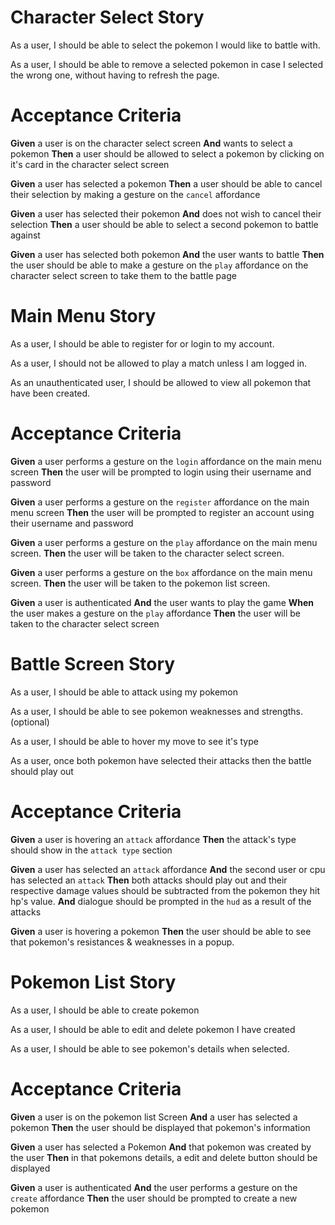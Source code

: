 # Character Select Story

As a user, I should be able to select the pokemon I would like to battle with.

As a user, I should be able to remove a selected pokemon in case I selected the wrong one, without having to refresh the page.

# Acceptance Criteria

**Given** a user is on the character select screen
**And** wants to select a pokemon
**Then** a user should be allowed to select a pokemon by clicking on it's card in the character select screen

**Given** a user has selected a pokemon
**Then** a user should be able to cancel their selection by making a gesture on the `cancel` affordance

**Given** a user has selected their pokemon
**And** does not wish to cancel their selection
**Then** a user should be able to select a second pokemon to battle against

**Given** a user has selected both pokemon
**And** the user wants to battle
**Then** the user should be able to make a gesture on the `play` affordance on the character select screen to take them to the battle page

# Main Menu Story

As a user, I should be able to register for or login to my account.

As a user, I should not be allowed to play a match unless I am logged in.

As an unauthenticated user, I should be allowed to view all pokemon that have been created.

# Acceptance Criteria

**Given** a user performs a gesture on the `login` affordance on the main menu screen
**Then** the user will be prompted to login using their username and password

**Given** a user performs a gesture on the `register` affordance on the main menu screen
**Then** the user will be prompted to register an account using their username and password

**Given** a user performs a gesture on the `play` affordance on the main menu screen.
**Then** the user will be taken to the character select screen.

**Given** a user performs a gesture on the `box` affordance on the main menu screen.
**Then** the user will be taken to the pokemon list screen.

**Given** a user is authenticated
**And** the user wants to play the game
**When** the user makes a gesture on the `play` affordance
**Then** the user will be taken to the character select screen

# Battle Screen Story

As a user, I should be able to attack using my pokemon

As a user, I should be able to see pokemon weaknesses and strengths. (optional)

As a user, I should be able to hover my move to see it's type

As a user, once both pokemon have selected their attacks then the battle should play out

# Acceptance Criteria

**Given** a user is hovering an `attack` affordance
**Then** the attack's type should show in the `attack type` section

**Given** a user has selected an `attack` affordance
**And** the second user or cpu has selected an `attack`
**Then** both attacks should play out and their respective damage values should be subtracted from the pokemon they hit hp's value.
**And** dialogue should be prompted in the `hud` as a result of the attacks

**Given** a user is hovering a pokemon
**Then** the user should be able to see that pokemon's resistances & weaknesses in a popup.

# Pokemon List Story

As a user, I should be able to create pokemon

As a user, I should be able to edit and delete pokemon I have created

As a user, I should be able to see pokemon's details when selected.

# Acceptance Criteria

**Given** a user is on the pokemon list Screen
**And** a user has selected a pokemon
**Then** the user should be displayed that pokemon's information

**Given** a user has selected a Pokemon
**And** that pokemon was created by the user
**Then** in that pokemons details, a edit and delete button should be displayed

**Given** a user is authenticated
**And** the user performs a gesture on the `create` affordance
**Then** the user should be prompted to create a new pokemon
